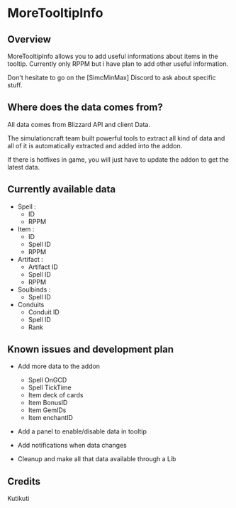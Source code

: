 # MoreTooltipInfo

## Overview
MoreTooltipInfo allows you to add useful informations about items in the tooltip. Currently only RPPM but i have plan to add other useful information.

Don't hesitate to go on the [SimcMinMax] Discord to ask about specific stuff.


## Where does the data comes from?
All data comes from Blizzard API and client Data.

The simulationcraft team built powerful tools to extract all kind of data and all of it is automatically extracted and added into the addon.

If there is hotfixes in game, you will just have to update the addon to get the latest data.

## Currently available data
- Spell :
  - ID
  - RPPM
- Item :
  - ID
  - Spell ID
  - RPPM
- Artifact :
  - Artifact ID
  - Spell ID
  - RPPM
- Soulbinds :
  - Spell ID
- Conduits
  - Conduit ID
  - Spell ID
  - Rank
 
## Known issues and development plan
- Add more data to the addon
  - Spell OnGCD
  - Spell TickTime
  - Item deck of cards 
  - Item BonusID
  - Item GemIDs
  - Item enchantID

- Add a panel to enable/disable data in tooltip

- Add notifications when data changes

- Cleanup and make all that data available through a Lib


## Credits
Kutikuti